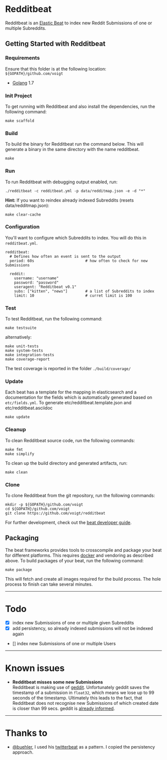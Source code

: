 # Redditbeat

Redditbeat is an [Elastic Beat](https://github.com/elastic/beats) to index new Reddit Submissions of one or multiple Subreddits.

## Getting Started with Redditbeat

### Requirements

Ensure that this folder is at the following location: `${GOPATH}/github.com/voigt`

* [Golang](https://golang.org/dl/) 1.7

### Init Project
To get running with Redditbeat and also install the
dependencies, run the following command:

```
make scaffold
```

### Build

To build the binary for Redditbeat run the command below. This will generate a binary
in the same directory with the name redditbeat.

```
make
```


### Run

To run Redditbeat with debugging output enabled, run:

```
./redditbeat -c redditbeat.yml -p data/redditmap.json -e -d "*"
```

**Hint:** If you want to reindex already indexed Subreddits (resets data/redditmap.json):

```
make clear-cache
```

### Configuration

You'll want to configure which Subreddits to index. You will do this in `redditbeat.yml`.

```
redditbeat:
  # Defines how often an event is sent to the output
  period: 60s                       # how often to check for new Submissions

  reddit:
    username: "username"
    password: "password"
    useragent: "Redditbeat v0.1"
    subs: ["kitten", "news"]        # a list of Subreddits to index
    limit: 10                       # curret limit is 100
```


### Test

To test Redditbeat, run the following command:

```
make testsuite
```

alternatively:
```
make unit-tests
make system-tests
make integration-tests
make coverage-report
```

The test coverage is reported in the folder `./build/coverage/`

### Update

Each beat has a template for the mapping in elasticsearch and a documentation for the fields
which is automatically generated based on `etc/fields.yml`.
To generate etc/redditbeat.template.json and etc/redditbeat.asciidoc

```
make update
```


### Cleanup

To clean  Redditbeat source code, run the following commands:

```
make fmt
make simplify
```

To clean up the build directory and generated artifacts, run:

```
make clean
```


### Clone

To clone Redditbeat from the git repository, run the following commands:

```
mkdir -p ${GOPATH}/github.com/voigt
cd ${GOPATH}/github.com/voigt
git clone https://github.com/voigt/redditbeat
```


For further development, check out the [beat developer guide](https://www.elastic.co/guide/en/beats/libbeat/current/new-beat.html).


## Packaging

The beat frameworks provides tools to crosscompile and package your beat for different platforms. This requires [docker](https://www.docker.com/) and vendoring as described above. To build packages of your beat, run the following command:

```
make package
```

This will fetch and create all images required for the build process. The hole process to finish can take several minutes.

---

# Todo

* [x] index new Submissions of one or multiple given Subreddits
* [x] add persistency, so already indexed submissions will not be indexed again
* [] index new Submissions of one or multiple Users

---

# Known issues

* **Redditbeat misses some new Submissions**  
Redditbeat is making use of [geddit](https://github.com/jzelinskie/geddit). Unfortunately geddit saves the timestamp of a submission in `float32`, which means we lose up to 99 seconds of the timestamp. Ultimately this leads to the fact, that Redditbeat does not recognise new Submissions of which created date is closer than 99 secs. geddit is [already informed](https://github.com/jzelinskie/geddit/issues/25).  

---

# Thanks to

* [@buehler](https://github.com/buehler), I used his [twitterbeat](https://github.com/buehler/twitterbeat) as a pattern. I copied the persistency approach.
